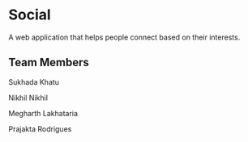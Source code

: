 # Social
A web application that helps people connect based on their interests.

## Team Members
Sukhada Khatu

Nikhil Nikhil

Megharth Lakhataria

Prajakta Rodrigues
